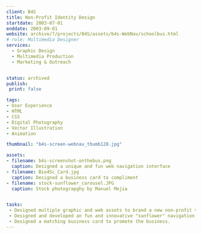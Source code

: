 ```yaml
---
client: B4S
title: Non-Profit Identity Design
startdate: 2003-07-01
enddate: 2003-09-01
website: archive/?/projects/B4S/assets/b4s-WebNav/schoolbus.html
# role: Multimedia Designer
services:
  - Graphic Design
  - Multimedia Production
  - Marketing & Outreach


status: archived
publish: 
 print: false

tags:
- User Experience
- HTML
- CSS
- Digital Photography
- Vector Illustration
- Animation

thumbnail: "b4s-screen-webnav_thumb128.jpg"

assets: 
- filename: b4s-screenshot-onthebus.png
  caption: Designed a unique and fun web navigation interface
- filename: Bio4Sc_Card.jpg
  caption: Designed a business card to compliment
- filename: stock-sunflower_carousel.JPG
  caption: Stock photograpghy by Manuel Mejia


tasks: 
 - Designed multiple graphic and web assets to brand a new non-profit venture. 
 - Designed and developed an fun and innovative "sunflower" navigation interface for the website.
 - Designed a matching business card to promote the business.
---
```



